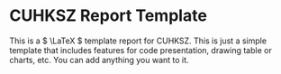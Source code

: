 # CUHKSZ Report Template

This is a $ \LaTeX $ template report for CUHKSZ.
This is just a simple template that includes features for code presentation, drawing table or charts, etc.
You can add anything you want to it.
